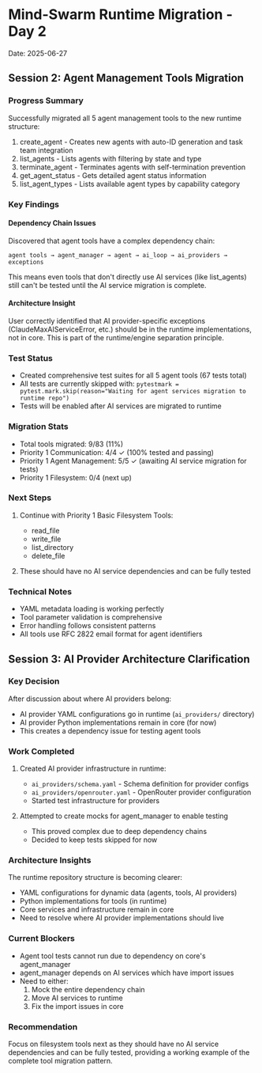 # Mind-Swarm Runtime Migration - Day 2
Date: 2025-06-27

## Session 2: Agent Management Tools Migration

### Progress Summary
Successfully migrated all 5 agent management tools to the new runtime structure:
1. create_agent - Creates new agents with auto-ID generation and task team integration
2. list_agents - Lists agents with filtering by state and type
3. terminate_agent - Terminates agents with self-termination prevention
4. get_agent_status - Gets detailed agent status information
5. list_agent_types - Lists available agent types by capability category

### Key Findings

#### Dependency Chain Issues
Discovered that agent tools have a complex dependency chain:
```
agent tools → agent_manager → agent → ai_loop → ai_providers → exceptions
```

This means even tools that don't directly use AI services (like list_agents) still can't be tested until the AI service migration is complete.

#### Architecture Insight
User correctly identified that AI provider-specific exceptions (ClaudeMaxAIServiceError, etc.) should be in the runtime implementations, not in core. This is part of the runtime/engine separation principle.

### Test Status
- Created comprehensive test suites for all 5 agent tools (67 tests total)
- All tests are currently skipped with: `pytestmark = pytest.mark.skip(reason="Waiting for agent services migration to runtime repo")`
- Tests will be enabled after AI services are migrated to runtime

### Migration Stats
- Total tools migrated: 9/83 (11%)
- Priority 1 Communication: 4/4 ✓ (100% tested and passing)
- Priority 1 Agent Management: 5/5 ✓ (awaiting AI service migration for tests)
- Priority 1 Filesystem: 0/4 (next up)

### Next Steps
1. Continue with Priority 1 Basic Filesystem Tools:
   - read_file
   - write_file
   - list_directory
   - delete_file

2. These should have no AI service dependencies and can be fully tested

### Technical Notes
- YAML metadata loading is working perfectly
- Tool parameter validation is comprehensive
- Error handling follows consistent patterns
- All tools use RFC 2822 email format for agent identifiers

## Session 3: AI Provider Architecture Clarification

### Key Decision
After discussion about where AI providers belong:
- AI provider YAML configurations go in runtime (`ai_providers/` directory)
- AI provider Python implementations remain in core (for now)
- This creates a dependency issue for testing agent tools

### Work Completed
1. Created AI provider infrastructure in runtime:
   - `ai_providers/schema.yaml` - Schema definition for provider configs
   - `ai_providers/openrouter.yaml` - OpenRouter provider configuration
   - Started test infrastructure for providers

2. Attempted to create mocks for agent_manager to enable testing
   - This proved complex due to deep dependency chains
   - Decided to keep tests skipped for now

### Architecture Insights
The runtime repository structure is becoming clearer:
- YAML configurations for dynamic data (agents, tools, AI providers)
- Python implementations for tools (in runtime)
- Core services and infrastructure remain in core
- Need to resolve where AI provider implementations should live

### Current Blockers
- Agent tool tests cannot run due to dependency on core's agent_manager
- agent_manager depends on AI services which have import issues
- Need to either:
  1. Mock the entire dependency chain
  2. Move AI services to runtime
  3. Fix the import issues in core

### Recommendation
Focus on filesystem tools next as they should have no AI service dependencies and can be fully tested, providing a working example of the complete tool migration pattern.